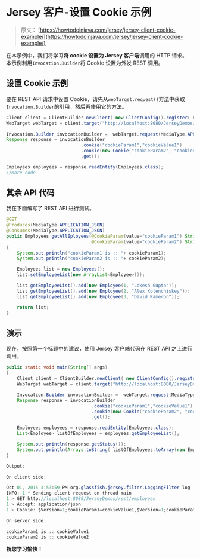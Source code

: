 # Jersey 客户-设置 Cookie 示例

> 原文： [https://howtodoinjava.com/jersey/jersey-client-cookie-example/](https://howtodoinjava.com/jersey/jersey-client-cookie-example/)

在本示例中，我们将学习**将 cookie 设置为 Jersey 客户端**调用的 HTTP 请求。 本示例利用`Invocation.Builder`将 Cookie 设置为外发 REST 调用。

## 设置 Cookie 示例

要在 REST API 请求中设置 Cookie，请先从`webTarget.request()`方法中获取`Invocation.Builder`的引用，然后再使用它的方法。

```java
Client client = ClientBuilder.newClient( new ClientConfig().register( LoggingFilter.class ) );
WebTarget webTarget = client.target("http://localhost:8080/JerseyDemos/rest").path("employees");

Invocation.Builder invocationBuilder =  webTarget.request(MediaType.APPLICATION_JSON);
Response response = invocationBuilder
							.cookie("cookieParam1","cookieValue1")
							.cookie(new Cookie("cookieParam2", "cookieValue2"))
							.get();

Employees employees = response.readEntity(Employees.class);
//More code

```

## 其余 API 代码

我在下面编写了 REST API 进行测试。

```java
@GET
@Produces(MediaType.APPLICATION_JSON)
@Consumes(MediaType.APPLICATION_JSON)
public Employees getAllEployees(@CookieParam(value="cookieParam1") String cookieParam1,
								@CookieParam(value="cookieParam2") String cookieParam2) 
{
	System.out.println("cookieParam1 is :: "+ cookieParam1);
	System.out.println("cookieParam2 is :: "+ cookieParam2);

	Employees list = new Employees();
	list.setEmployeeList(new ArrayList<Employee>());

	list.getEmployeeList().add(new Employee(1, "Lokesh Gupta"));
	list.getEmployeeList().add(new Employee(2, "Alex Kolenchiskey"));
	list.getEmployeeList().add(new Employee(3, "David Kameron"));

	return list;
}

```

## 演示

现在，按照第一个标题中的建议，使用 Jersey 客户端代码在 REST API 之上进行调用。

```java
public static void main(String[] args) 
{
	Client client = ClientBuilder.newClient( new ClientConfig().register( LoggingFilter.class ) );
	WebTarget webTarget = client.target("http://localhost:8080/JerseyDemos/rest").path("employees");

	Invocation.Builder invocationBuilder =  webTarget.request(MediaType.APPLICATION_JSON);
	Response response = invocationBuilder
								.cookie("cookieParam1","cookieValue1")
								.cookie(new Cookie("cookieParam2", "cookieValue2"))
								.get();

	Employees employees = response.readEntity(Employees.class);
	List<Employee> listOfEmployees = employees.getEmployeeList();

	System.out.println(response.getStatus());
	System.out.println(Arrays.toString( listOfEmployees.toArray(new Employee[listOfEmployees.size()]) ));
}

```

```java
Output: 

On client side:

Oct 01, 2015 4:53:59 PM org.glassfish.jersey.filter.LoggingFilter log
INFO: 1 * Sending client request on thread main
1 > GET http://localhost:8080/JerseyDemos/rest/employees
1 > Accept: application/json
1 > Cookie: $Version=1;cookieParam1=cookieValue1,$Version=1;cookieParam2=cookieValue2

On server side:

cookieParam1 is :: cookieValue1
cookieParam2 is :: cookieValue2
```

**祝您学习愉快！**